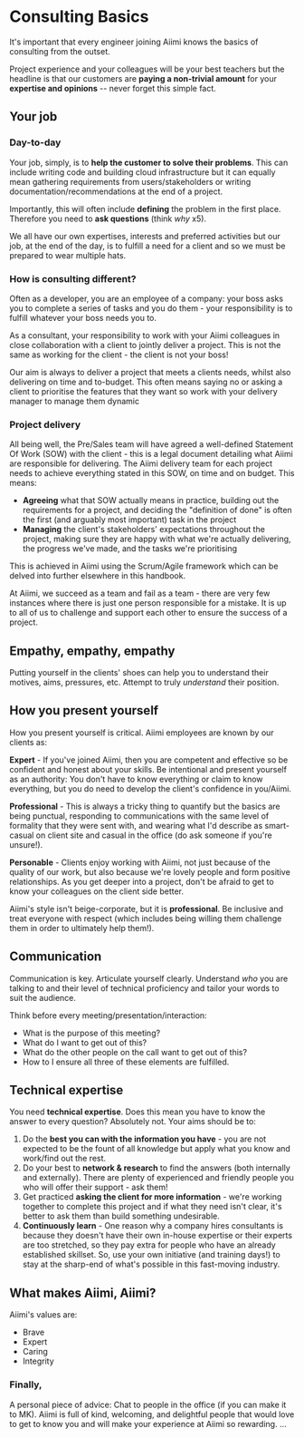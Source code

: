 # **Consulting Basics**

It's important that every engineer joining Aiimi knows the basics of consulting from the outset.

Project experience and your colleagues will be your best teachers but the headline is that our customers are **paying a non-trivial amount** for your **expertise and opinions** -- never forget this simple fact.

## **Your job**
### Day-to-day
Your job, simply, is to **help the customer to solve their problems**. 
This can include writing code and building cloud infrastructure but it can equally mean gathering requirements from users/stakeholders or writing documentation/recommendations at the end of a project. 

Importantly, this will often include **defining** the problem in the first place. Therefore you need to **ask questions** (think *why* x5).

We all have our own expertises, interests and preferred activities but our job, at the end of the day, is to fulfill a need for a client and so we must be prepared to wear multiple hats.

### How is consulting different?
Often as a developer, you are an employee of a company: your boss asks you to complete a series of tasks and you do them - your responsibility is to fulfill whatever your boss needs you to.

As a consultant, your responsibility  to work with your Aiimi colleagues in close collaboration with a client to jointly deliver a project. This is not the same as working for the client - the client is not your boss! 

Our aim is always to deliver a project that meets a clients needs, whilst also delivering on time and to-budget. This often means saying no or asking a client to prioritise the features that they want so work with your delivery manager to manage them dynamic

### Project delivery
All being well, the Pre/Sales team will have agreed a well-defined Statement Of Work (SOW) with the client - this is a legal document detailing what Aiimi are responsible for delivering. The Aiimi delivery team for each project needs to achieve everything stated in this SOW, on time and on budget. This means:

- **Agreeing** what that SOW actually means in practice, building out the requirements for a project, and deciding the "definition of done" is often the first (and arguably most important) task in the project
- **Managing** the client's stakeholders' expectations throughout the project, making sure they are happy with what we're actually delivering, the progress we've made, and the tasks we're prioritising

This is achieved in Aiimi using the Scrum/Agile framework which can be delved into further elsewhere in this handbook.


At Aiimi, we succeed as a team and fail as a team - there are very few instances where there is just one person responsible for a mistake. It is up to all of us to challenge and support each other to ensure the success of a project.

## **Empathy, empathy, empathy**
Putting yourself in the clients' shoes can help you to understand their motives, aims, pressures, etc. Attempt to truly *understand* their position.

## **How you present yourself**
How you present yourself is critical. Aiimi employees are known by our clients as:


**Expert** - If you've joined Aiimi, then you are competent and effective so be confident and honest about your skills. Be intentional and present yourself as an authority: You don't have to know everything or claim to know everything, but you do need to develop the client's confidence in you/Aiimi. 


**Professional** - This is always a tricky thing to quantify but the basics are being punctual, responding to communications with the same level of formality that they were sent with, and wearing what I'd describe as smart-casual on client site and casual in the office (do ask someone if you're unsure!).


**Personable** - Clients enjoy working with Aiimi, not just because of the quality of our work, but also because we're lovely people and form positive relationships. As you get deeper into a project, don't be afraid to get to know your colleagues on the client side better.

Aiimi's style isn't beige-corporate, but it is **professional**.
Be inclusive and treat everyone with respect (which includes being willing them challenge them in order to ultimately help them!).


## **Communication**
Communication is key. Articulate yourself clearly. Understand *who* you are talking to and their level of technical proficiency and tailor your words to suit the audience.

Think before every meeting/presentation/interaction:
- What is the purpose of this meeting?
- What do I want to get out of this?
- What do the other people on the call want to get out of this?
- How to I ensure all three of these elements are fulfilled.

## **Technical expertise**
You need **technical expertise**. Does this mean you have to know the answer to every question? Absolutely not. Your aims should be to: 
1) Do the **best you can with the information you have** - you are not expected to be the fount of all knowledge but apply what you know and work/find out the rest.
2) Do your best to **network & research** to find the answers (both internally and externally). There are plenty of experienced and friendly people you who will offer their support - ask them!
3) Get practiced **asking the client for more information** - we're working together to complete this project and if what they need isn't clear, it's better to ask them than build something undesirable.
4) **Continuously learn** - One reason why a company hires consultants is because they doesn't have their own in-house expertise or their experts are too stretched, so they pay extra for people who have an already established skillset. So, use your own initiative (and training days!) to stay at the sharp-end of what's possible in this fast-moving industry.

## **What makes Aiimi, Aiimi?**
Aiimi's values are:
- Brave
- Expert
- Caring 
- Integrity

### Finally,
A personal piece of advice: Chat to people in the office (if you can make it to MK). Aiimi is full of kind, welcoming, and delightful people that would love to get to know you and will make your experience at Aiimi so rewarding.
...
